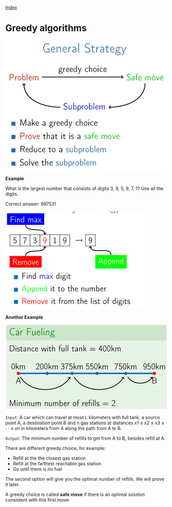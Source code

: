 
[Index](https://github.com/KiraDiShira/AlgorithmsAndDataStructures/blob/master/README.md#table-of-contents)

# Greedy algorithms

<img src="https://github.com/KiraDiShira/AlgorithmsAndDataStructures/blob/master/RepoFiles/Greedy/Images/Greedy_1.PNG" />

**Example**

What is the largest number that consists of digits 3, 9, 5, 9, 7, 1? Use all the digits.

Correct answer: 997531

<img src="https://github.com/KiraDiShira/AlgorithmsAndDataStructures/blob/master/RepoFiles/Greedy/Images/Greedy_2.PNG" />

**Another Example**

<img src="https://github.com/KiraDiShira/AlgorithmsAndDataStructures/blob/master/RepoFiles/Greedy/Images/Greedy_3.PNG" />

`Input`: A car which can travel at most L kilometers with full tank, a source point A, a destination point B and n gas stations at distances x1 ≤ x2 ≤ x3 ≤ · · · ≤ xn in kilometers from A along the path from A to B.

`Output`: The minimum number of refills to get from A to B, besides refill at A.

There are different greedy choice, for example:

- Refill at the the closest gas station
- Refill at the farthest reachable gas station
- Go until there is no fuel

The second option will give you the optimal number of refills. We will prove it later. 

A greedy choice is called **safe move** if there is an optimal solution consistent with this first move.
